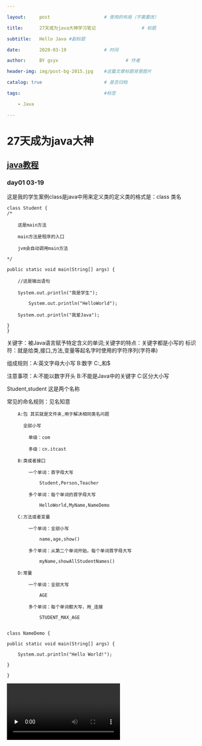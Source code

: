 ```yaml
---

layout:     post   				    # 使用的布局（不需要改）

title:      27天成为java大神学习笔记 				# 标题 

subtitle:   Hello Java #副标题

date:       2020-03-19 				# 时间

author:     BY gsyx 						# 作者

header-img: img/post-bg-2015.jpg 	#这篇文章标题背景图片

catalog: true 						# 是否归档

tags:								#标签

    - Java

---
```

# 27天成为java大神

## [java教程](https://how2j.cn/?p=69502)

### day01              03-19

这是我的学生案例class是java中用来定义类的定义类的格式是：class 类名

    class Student {
	/*

		这是main方法

		main方法是程序的入口

		jvm会自动调用main方法

	*/

	public static void main(String[] args) {

		//这是输出语句

		System.out.println("我是学生");

	        System.out.println("HelloWorld");

		System.out.println("我爱Java");

	}
    }
关键字：被Java语言赋予特定含义的单词;关键字的特点：关键字都是小写的
标识符：就是给类,接口,方法,变量等起名字时使用的字符序列(字符串)

组成规则：A:英文字母大小写  B:数字  C:_和$

注意事项：A:不能以数字开头  B:不能是Java中的关键字  C:区分大小写

Student,student 这是两个名称

常见的命名规则：见名知意

        A:包 其实就是文件夹,用于解决相同类名问题 

          全部小写

			单级：com

			多级：cn.itcast

        B:类或者接口

			一个单词：首字母大写

				Student,Person,Teacher

			多个单词：每个单词的首字母大写

				HelloWorld,MyName,NameDemo

		C:方法或者变量

			一个单词：全部小写

				name,age,show()

			多个单词：从第二个单词开始，每个单词首字母大写

				myName,showAllStudentNames()

		D:常量

			一个单词：全部大写

				AGE

			多个单词：每个单词都大写，用_连接

				STUDENT_MAX_AGE
				

    class NameDemo {

	public static void main(String[] args) {

		System.out.println("Hello World!");

	}

    }
    
    
   
  
  
 

<video id="video" controls="" preload="none">

  <source id="mp4" src="https://cd.logi.im/Video/Movie/%E5%A4%A9%E6%B0%94%E4%B9%8B%E5%AD%90.mp4" type="video/mp4">

</video>
